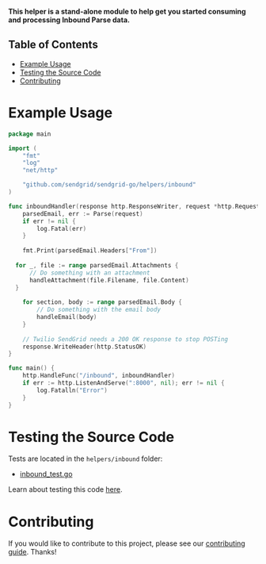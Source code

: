 **This helper is a stand-alone module to help get you started consuming and processing Inbound Parse data.**

## Table of Contents

* [Example Usage](#example-usage)
* [Testing the Source Code](#testing)
* [Contributing](#contributing)

# Example Usage

```go
package main

import (
	"fmt"
	"log"
	"net/http"

	"github.com/sendgrid/sendgrid-go/helpers/inbound"
)

func inboundHandler(response http.ResponseWriter, request *http.Request) {
	parsedEmail, err := Parse(request)
	if err != nil {
		log.Fatal(err)
	}
    
	fmt.Print(parsedEmail.Headers["From"])
	
  for _, file := range parsedEmail.Attachments {
      // Do something with an attachment
      handleAttachment(file.Filename, file.Content)
  }
    
	for section, body := range parsedEmail.Body {
		// Do something with the email body
		handleEmail(body)
	}
    
	// Twilio SendGrid needs a 200 OK response to stop POSTing
	response.WriteHeader(http.StatusOK)
}

func main() {
	http.HandleFunc("/inbound", inboundHandler)
	if err := http.ListenAndServe(":8000", nil); err != nil {
		log.Fatalln("Error")
	}
}
```

<a name="testing"></a>
# Testing the Source Code

Tests are located in the `helpers/inbound` folder:

- [inbound_test.go](inbound_test.go)

Learn about testing this code [here](../../CONTRIBUTING.md#testing).

<a name="contributing"></a>
# Contributing

If you would like to contribute to this project, please see our [contributing guide](../../CONTRIBUTING.md). Thanks!
